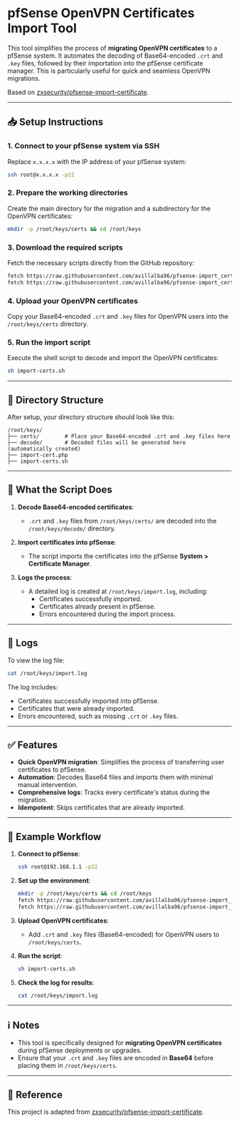 # pfSense OpenVPN Certificates Import Tool

This tool simplifies the process of **migrating OpenVPN certificates** to a pfSense system. It automates the decoding of Base64-encoded `.crt` and `.key` files, followed by their importation into the pfSense certificate manager. This is particularly useful for quick and seamless OpenVPN migrations.

Based on [zxsecurity/pfsense-import-certificate](https://github.com/zxsecurity/pfsense-import-certificate).

---

## 📥 Setup Instructions

### 1. Connect to your pfSense system via SSH
Replace `x.x.x.x` with the IP address of your pfSense system:
```bash
ssh root@x.x.x.x -p22
```

### 2. Prepare the working directories
Create the main directory for the migration and a subdirectory for the OpenVPN certificates:
```bash
mkdir -p /root/keys/certs && cd /root/keys
```

### 3. Download the required scripts
Fetch the necessary scripts directly from the GitHub repository:
```bash
fetch https://raw.githubusercontent.com/avillalba96/pfsense-import_certs/refs/heads/master/import-cert.php
fetch https://raw.githubusercontent.com/avillalba96/pfsense-import_certs/refs/heads/master/import-certs.sh
```

### 4. Upload your OpenVPN certificates
Copy your Base64-encoded `.crt` and `.key` files for OpenVPN users into the `/root/keys/certs` directory.

### 5. Run the import script
Execute the shell script to decode and import the OpenVPN certificates:
```bash
sh import-certs.sh
```

---

## 📂 Directory Structure

After setup, your directory structure should look like this:
```
/root/keys/
├── certs/        # Place your Base64-encoded .crt and .key files here
├── decode/       # Decoded files will be generated here (automatically created)
├── import-cert.php
├── import-certs.sh
```

---

## 📄 What the Script Does

1. **Decode Base64-encoded certificates**:
   - `.crt` and `.key` files from `/root/keys/certs/` are decoded into the `/root/keys/decode/` directory.

2. **Import certificates into pfSense**:
   - The script imports the certificates into the pfSense **System > Certificate Manager**.

3. **Logs the process**:
   - A detailed log is created at `/root/keys/import.log`, including:
     - Certificates successfully imported.
     - Certificates already present in pfSense.
     - Errors encountered during the import process.

---

## 📝 Logs

To view the log file:
```bash
cat /root/keys/import.log
```

The log includes:
- Certificates successfully imported into pfSense.
- Certificates that were already imported.
- Errors encountered, such as missing `.crt` or `.key` files.

---

## ✅ Features

- **Quick OpenVPN migration**: Simplifies the process of transferring user certificates to pfSense.
- **Automation**: Decodes Base64 files and imports them with minimal manual intervention.
- **Comprehensive logs**: Tracks every certificate's status during the migration.
- **Idempotent**: Skips certificates that are already imported.

---

## 🚀 Example Workflow

1. **Connect to pfSense**:
    ```bash
    ssh root@192.168.1.1 -p22
    ```

2. **Set up the environment**:
    ```bash
    mkdir -p /root/keys/certs && cd /root/keys
    fetch https://raw.githubusercontent.com/avillalba96/pfsense-import_certs/refs/heads/master/import-cert.php
    fetch https://raw.githubusercontent.com/avillalba96/pfsense-import_certs/refs/heads/master/import-certs.sh
    ```

3. **Upload OpenVPN certificates**:
    - Add `.crt` and `.key` files (Base64-encoded) for OpenVPN users to `/root/keys/certs`.

4. **Run the script**:
    ```bash
    sh import-certs.sh
    ```

5. **Check the log for results**:
    ```bash
    cat /root/keys/import.log
    ```

---

## ℹ️ Notes

- This tool is specifically designed for **migrating OpenVPN certificates** during pfSense deployments or upgrades.
- Ensure that your `.crt` and `.key` files are encoded in **Base64** before placing them in `/root/keys/certs`.

---

## 📌 Reference

This project is adapted from [zxsecurity/pfsense-import-certificate](https://github.com/zxsecurity/pfsense-import-certificate).
